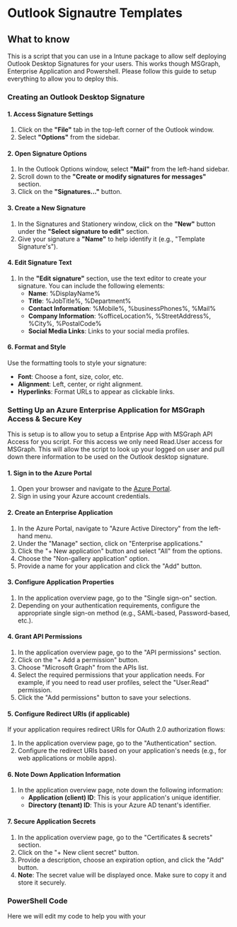 
# Outlook Signautre Templates

## What to know
This is a script that you can use in a Intune package to allow self deploying Outlook Desktop Signatures for your users. This works though MSGraph, Enterprise Application and Powershell. Please follow this guide
to setup everything to allow you to deploy this.
### Creating an Outlook Desktop Signature
#### 1. Access Signature Settings

1. Click on the **"File"** tab in the top-left corner of the Outlook window.
2. Select **"Options"** from the sidebar.

#### 2. Open Signature Options

1. In the Outlook Options window, select **"Mail"** from the left-hand sidebar.
2. Scroll down to the **"Create or modify signatures for messages"** section.
3. Click on the **"Signatures..."** button.

#### 3. Create a New Signature

1. In the Signatures and Stationery window, click on the **"New"** button under the **"Select signature to edit"** section.
2. Give your signature a **"Name"** to help identify it (e.g., "Template Signature's").

#### 4. Edit Signature Text

1. In the **"Edit signature"** section, use the text editor to create your signature. You can include the following elements:
   - **Name**: %DisplayName%
   - **Title**: %JobTitle%, %Department%
   - **Contact Information**: %Mobile%, %businessPhones%, %Mail%
   - **Company Information**: %officeLocation%, %StreetAddress%, %City%, %PostalCode%
   - **Social Media Links**: Links to your social media profiles.

#### 6. Format and Style

Use the formatting tools to style your signature:
   - **Font**: Choose a font, size, color, etc.
   - **Alignment**: Left, center, or right alignment.
   - **Hyperlinks**: Format URLs to appear as clickable links.

### Setting Up an Azure Enterprise Application for MSGraph Access & Secure Key
This is setup is to allow you to setup a Entprise App with MSGraph API Access for you script. For this access we only need Read.User access for MSGraph. This will allow the script to look up your logged on user and pull down there information to be used on the Outlook desktop signature. 

#### 1. Sign in to the Azure Portal

1. Open your browser and navigate to the [Azure Portal](https://portal.azure.com/).
2. Sign in using your Azure account credentials.

#### 2. Create an Enterprise Application

1. In the Azure Portal, navigate to "Azure Active Directory" from the left-hand menu.
2. Under the "Manage" section, click on "Enterprise applications."
3. Click the "+ New application" button and select "All" from the options.
4. Choose the "Non-gallery application" option.
5. Provide a name for your application and click the "Add" button.

#### 3. Configure Application Properties

1. In the application overview page, go to the "Single sign-on" section.
2. Depending on your authentication requirements, configure the appropriate single sign-on method (e.g., SAML-based, Password-based, etc.).

#### 4. Grant API Permissions

1. In the application overview page, go to the "API permissions" section.
2. Click on the "+ Add a permission" button.
3. Choose "Microsoft Graph" from the APIs list.
4. Select the required permissions that your application needs. For example, if you need to read user profiles, select the "User.Read" permission.
5. Click the "Add permissions" button to save your selections.

#### 5. Configure Redirect URIs (if applicable)

If your application requires redirect URIs for OAuth 2.0 authorization flows:

   1. In the application overview page, go to the "Authentication" section.
   2. Configure the redirect URIs based on your application's needs (e.g., for web applications or mobile apps).

#### 6. Note Down Application Information

   1. In the application overview page, note down the following information:
      - **Application (client) ID**: This is your application's unique identifier.
      - **Directory (tenant) ID**: This is your Azure AD tenant's identifier.

#### 7. Secure Application Secrets

   1. In the application overview page, go to the "Certificates & secrets" section.
   2. Click on the "+ New client secret" button.
   3. Provide a description, choose an expiration option, and click the "Add" button.
   4. **Note**: The secret value will be displayed once. Make sure to copy it and store it securely.

### PowerShell Code
Here we will edit my code to help you with your


